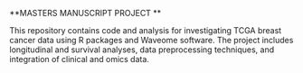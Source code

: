 **MASTERS MANUSCRIPT PROJECT **

This repository contains code and analysis for investigating TCGA breast cancer data using R packages and Waveome software. The project includes longitudinal and survival analyses, data preprocessing techniques, and integration of clinical and omics data.
